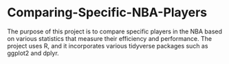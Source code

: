 # Comparing-Specific-NBA-Players

The purpose of this project is to compare specific players in the NBA based on various statistics that measure their efficiency and performance. The project uses R, and it incorporates various tidyverse packages such as ggplot2 and dplyr. 
